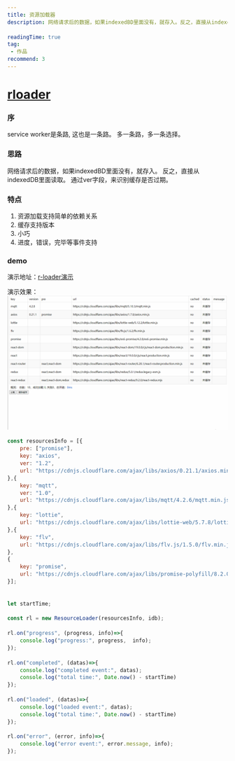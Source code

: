 ```yaml
---
title: 资源加载器
description: 网络请求后的数据，如果indexedBD里面没有，就存入。反之，直接从indexedDB里面读取。通过ver字段，来识别缓存是否过期。

readingTime: true
tag:
 - 作品
recommend: 3
---
```


# [rloader](https://github.com/xiangwenhu/rloader)


### 序
service worker是条路, 这也是一条路。 多一条路，多一条选择。


### 思路
网络请求后的数据，如果indexedBD里面没有，就存入。
反之，直接从indexedDB里面读取。
通过ver字段，来识别缓存是否过期。

### 特点
1. 资源加载支持简单的依赖关系
2. 缓存支持版本
3. 小巧
4. 进度，错误，完毕等事件支持

### demo
演示地址：<a href="https://xiangwenhu.github.io/rloader/" target="_blank">r-loader演示</a>     

演示效果： ![](https://raw.githubusercontent.com/xiangwenhu/summary/main/assets/images/rloader.gif)

```js
const resourcesInfo = [{
    pre: ["promise"],
    key: "axios",
    ver: "1.2",
    url: "https://cdnjs.cloudflare.com/ajax/libs/axios/0.21.1/axios.min.js"
},{
    key: "mqtt",
    ver: "1.0",
    url: "https://cdnjs.cloudflare.com/ajax/libs/mqtt/4.2.6/mqtt.min.js"
},{
    key: "lottie",
    url: "https://cdnjs.cloudflare.com/ajax/libs/lottie-web/5.7.8/lottie.min.js"
},{
    key: "flv",
    url: "https://cdnjs.cloudflare.com/ajax/libs/flv.js/1.5.0/flv.min.js"
},
{
    key: "promise",
    url: "https://cdnjs.cloudflare.com/ajax/libs/promise-polyfill/8.2.0/polyfill.min.js"
}];


let startTime;

const rl = new ResourceLoader(resourcesInfo, idb);

rl.on("progress", (progress, info)=>{
    console.log("progress:", progress,  info);
});

rl.on("completed", (datas)=>{
    console.log("completed event:", datas);    
    console.log("total time:", Date.now() - startTime)
});

rl.on("loaded", (datas)=>{
    console.log("loaded event:", datas);    
    console.log("total time:", Date.now() - startTime)
});

rl.on("error", (error, info)=>{
    console.log("error event:", error.message, info);
});

```

